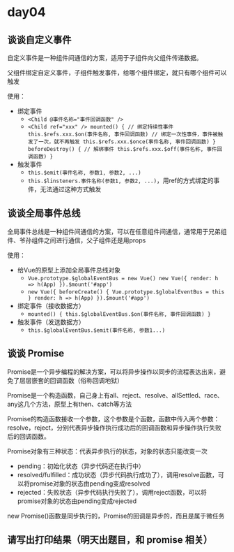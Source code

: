 # day04

## 谈谈自定义事件

自定义事件是一种组件间通信的方案，适用于子组件向父组件传递数据。

父组件绑定自定义事件，子组件触发事件，给哪个组件绑定，就只有哪个组件可以触发

使用：

- 绑定事件
  - `<Child @事件名称="事件回调函数" />`
  - `<Child ref="xxx" />
    mounted() {
     	// 绑定持续性事件   
        this.$refs.xxx.$on(事件名称, 事件回调函数)
        // 绑定一次性事件，事件被触发了一次，就不再触发
        this.$refs.xxx.$once(事件名称, 事件回调函数)
    }
    beforeDestroy() {
        // 解绑事件
        this.$refs.xxx.$off(事件名称, 事件回调函数)
    }`
- 触发事件
  - `this.$emit(事件名称, 参数1, 参数2, ...)`
  - `this.$linsteners.事件名称(参数1, 参数2, ...)`，用ref的方式绑定的事件，无法通过这种方式触发



## 谈谈全局事件总线

全局事件总线是一种组件间通信的方案，可以在任意组件间通信，通常用于兄弟组件、爷孙组件之间进行通信，父子组件还是用props

使用：

- 给Vue的原型上添加全局事件总线对象
  - `Vue.prototype.$globalEventBus = new Vue()
    new Vue({
        render: h => h(App)
    }).$mount('#app')`
  - `new Vue({
        beforeCreate() {
    		Vue.prototype.$globalEventBus = this
    	}
        render: h => h(App)
    }).$mount('#app')`
- 绑定事件（接收数据方）
  - `mounted() {
        this.$globalEventBus.$on(事件名称, 事件回调函数)
    }`
- 触发事件（发送数据方）
  - `this.$globalEventBus.$emit(事件名称, 参数1...)`



## 谈谈 Promise

Promise是一个异步编程的解决方案，可以将异步操作以同步的流程表达出来，避免了层层嵌套的回调函数（俗称回调地狱）

Promise是一个构造函数，自己身上有all、reject、resolve、allSettled、race、any这几个方法，原型上有then、catch等方法

Promise的构造函数接收一个参数，这个参数是个函数，函数中传入两个参数：resolve，reject，分别代表异步操作执行成功后的回调函数和异步操作执行失败后的回调函数。

Promise对象有三种状态：代表异步执行的状态，对象的状态只能改变一次

- pending：初始化状态（异步代码还在执行中）
- resolved/fulfilled：成功状态（异步代码执行成功了），调用resolve函数，可以将promise对象的状态由pending变成resolved
- rejected：失败状态（异步代码执行失败了），调用reject函数，可以将promise对象的状态由pending变成rejected

new Promise()函数是同步执行的，Promise的回调是异步的，而且是属于微任务

## 请写出打印结果（明天出题目，和 promise 相关）
